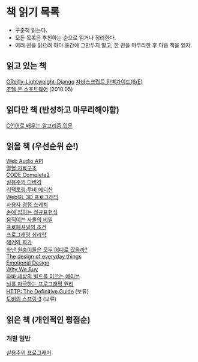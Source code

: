 책 읽기 목록
 ============
 - 꾸준히 읽는다.
 - 모든 목록은 추천하는 순으로 읽거나 정리한다.
 - 여러 권을 읽으려 하다 중간에 그만두지 말고, 한 권을 마무리한 후 다음 책을 읽자. 
 
 
 ## 읽고 있는 책
 [OReilly-Lightweight-Django](http://shop.oreilly.com/product/0636920032502.do)
 [자바스크립트 완벽가이드(6/E)](http://book.naver.com/bookdb/book_detail.nhn?bid=7121555)  
 [조엘 온 소프트웨어](http://book.naver.com/bookdb/book_detail.nhn?bid=1528741) (2010.05)  
 
 
 ## 읽다만 책 (반성하고 마무리해야함)
 
 [C언어로 배우는 알고리즘 입문](http://book.naver.com/bookdb/book_detail.nhn?bid=1478608)  
 
 
 ## 읽을 책 (우선순위 순!)
 

 [Web Audio API](http://www.amazon.com/gp/product/1449332684/)  
 [열혈 자료구조](http://book.naver.com/bookdb/book_detail.nhn?bid=6809127)  
 [CODE Complete2](http://book.naver.com/bookdb/book_detail.nhn?bid=1535901)  
 [실용주의 디버깅](http://book.naver.com/bookdb/book_detail.nhn?bid=6298411)  
 [리팩토링:루비 에디션](http://book.naver.com/bookdb/book_detail.nhn?bid=6740199)  
 [WebGL 3D 프로그래밍](http://book.naver.com/bookdb/book_detail.nhn?bid=7042029)  
 [사용자 경험 스케치](http://book.naver.com/bookdb/book_detail.nhn?bid=6291901)  
 [손에 잡히는 정규표현식](http://book.naver.com/bookdb/book_detail.nhn?bid=6053135)  
 [움직이는 사물의 비밀](http://book.naver.com/bookdb/book_detail.nhn?bid=7084086)  
 [프로페셔널의 조건](http://book.naver.com/bookdb/book_detail.nhn?bid=7105636)  
 [프로그래밍 심리학](http://book.naver.com/bookdb/book_detail.nhn?bid=4326393)  
 [해커와 화가](http://book.naver.com/bookdb/book_detail.nhn?bid=1914124)  
 [화난 원숭이들은 모두 어디로 갔을까?](http://book.naver.com/bookdb/book_detail.nhn?bid=6739388)  
 [The design of everyday things](http://book.naver.com/bookdb/book_detail.nhn?bid=1495983)  
 [Emotional Design](http://book.naver.com/bookdb/book_detail.nhn?bid=1668931)  
 [Why We Buy](http://book.naver.com/bookdb/book_detail.nhn?bid=5322457)  
 [자바 세상의 빌드를 이끄는 메이븐](http://book.naver.com/bookdb/book_detail.nhn?bid=6600936)  
 [뇌를 자극하는 프로그래밍 원리](http://book.naver.com/bookdb/book_detail.nhn?bid=3084646)  
 [HTTP: The Definitive Guide](http://book.naver.com/bookdb/book_detail.nhn?bid=994839) (보류)  
 [토비의 스프링 3](http://book.naver.com/bookdb/book_detail.nhn?bid=6330335) (보류)  
 
 
 ## 읽은 책 (개인적인 평점순)
 
 ### 개발 일반

 [실용주의 프로그래머](http://book.naver.com/bookdb/book_detail.nhn?bid=1587963)

